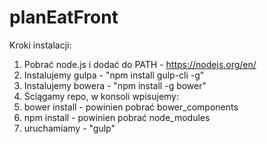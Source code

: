 # planEatFront

Kroki instalacji:
1. Pobrać node.js i dodać do PATH - https://nodejs.org/en/
2. Instalujemy gulpa - "npm install gulp-cli -g"
3. Instalujemy bowera - "npm install -g bower"
4. Ściągamy repo, w konsoli wpisujemy:
5. bower install - powinien pobrać bower_components
6. npm install - powinien pobrać node_modules
7. uruchamiamy - "gulp"
